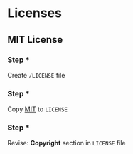 # Licenses

[MIT]: MIT 'MIT License'

## MIT License

### Step *

Create `/LICENSE` file

### Step *
Copy [MIT][mit] to `LICENSE`

### Step *

Revise: **Copyright** section in `LICENSE` file
